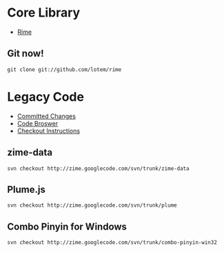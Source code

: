 # Core Library #

  * [Rime](http://github.com/lotem/rime)

## Git now! ##
```
git clone git://github.com/lotem/rime
```


# Legacy Code #

  * [Committed Changes](http://code.google.com/p/zime/source/list)
  * [Code Broswer](http://code.google.com/p/zime/source/browse/)
  * [Checkout Instructions](http://code.google.com/p/zime/source/checkout)

## zime-data ##
```
svn checkout http://zime.googlecode.com/svn/trunk/zime-data
```

## Plume.js ##
```
svn checkout http://zime.googlecode.com/svn/trunk/plume
```

## Combo Pinyin for Windows ##
```
svn checkout http://zime.googlecode.com/svn/trunk/combo-pinyin-win32
```